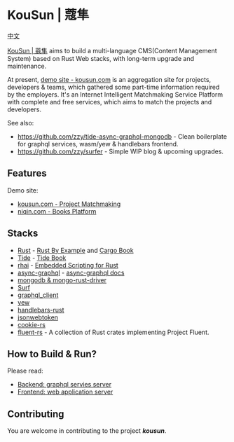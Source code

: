 # KouSun | 蔻隼

[中文](./README-ZH.md)

[KouSun | 蔻隼](https://kousun.com) aims to build a multi-language CMS(Content Management System) based on Rust Web stacks, with long-term upgrade and maintenance.

At present, [demo site - kousun.com](https://kousun.com) is an aggregation site for projects, developers & teams, which gathered some part-time information required by the employers. It's an Internet Intelligent Matchmaking Service Platform with complete and free services, which aims to match the projects and developers.

See also:
- https://github.com/zzy/tide-async-graphql-mongodb - Clean boilerplate for graphql services, wasm/yew & handlebars frontend. 
- https://github.com/zzy/surfer - Simple WIP blog & upcoming upgrades.

## Features

Demo site:
- [kousun.com - Project Matchmaking](https://kousun.com)
- [niqin.com - Books Platform](https://niqin.com)

## Stacks

- [Rust](https://github.com/rust-lang/rust) - [Rust By Example](https://rust-by-example.niqin.com) and [Cargo Book](https://cargo-book.niqin.com)
- [Tide](https://crates.io/crates/tide) - [Tide Book](https://tide-book.niqin.com)
- [rhai](https://crates.io/crates/rhai) - [Embedded Scripting for Rust](https://rhai-script.niqin.com)
- [async-graphql](https://crates.io/crates/async-graphql) - [async-graphql docs](https://async-graphql.niqin.com)
- [mongodb & mongo-rust-driver](https://crates.io/crates/mongodb)
- [Surf](https://crates.io/crates/surf)
- [graphql_client](https://crates.io/crates/graphql_client)
- [yew](https://yew-book.niqin.com)
- [handlebars-rust](https://crates.io/crates/handlebars)
- [jsonwebtoken](https://crates.io/crates/jsonwebtoken)
- [cookie-rs](https://crates.io/crates/cookie)
- [fluent-rs](https://crates.io/crates/fluent) - A collection of Rust crates implementing Project Fluent.

## How to Build & Run?

Please read:

- [Backend: graphql servies server](./backend/README.md)
- [Frontend: web application server](./frontend/README.md)

## Contributing

You are welcome in contributing to the project ***kousun***. 
